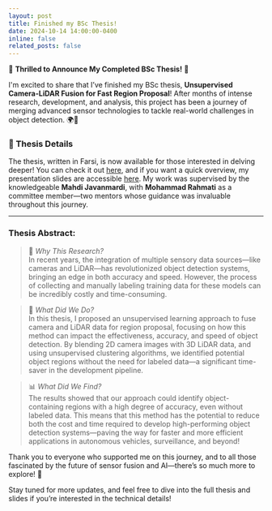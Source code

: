 ```yaml
---
layout: post
title: Finished my BSc Thesis!
date: 2024-10-14 14:00:00-0400
inline: false
related_posts: false
---
```


🚀 **Thrilled to Announce My Completed BSc Thesis!** 🚀

I'm excited to share that I’ve finished my BSc thesis, **Unsupervised Camera-LiDAR Fusion for Fast Region Proposal**! After months of intense research, development, and analysis, this project has been a journey of merging advanced sensor technologies to tackle real-world challenges in object detection. 🌍🤖

### 📜 Thesis Details
The thesis, written in Farsi, is now available for those interested in delving deeper! You can check it out [here](/assets/pdf/Thesis_BardiaArdakanian.pdf), and if you want a quick overview, my presentation slides are accessible [here](/assets/pdf/BA%20thesis.pdf). My work was supervised by the knowledgeable **Mahdi Javanmardi**, with **Mohammad Rahmati** as a committee member—two mentors whose guidance was invaluable throughout this journey.

---

### **Thesis Abstract:**

> 🎯 *Why This Research?*  
In recent years, the integration of multiple sensory data sources—like cameras and LiDAR—has revolutionized object detection systems, bringing an edge in both accuracy and speed. However, the process of collecting and manually labeling training data for these models can be incredibly costly and time-consuming.

> 🤖 *What Did We Do?*  
In this thesis, I proposed an unsupervised learning approach to fuse camera and LiDAR data for region proposal, focusing on how this method can impact the effectiveness, accuracy, and speed of object detection. By blending 2D camera images with 3D LiDAR data, and using unsupervised clustering algorithms, we identified potential object regions without the need for labeled data—a significant time-saver in the development pipeline.

> 📊 *What Did We Find?*  
The results showed that our approach could identify object-containing regions with a high degree of accuracy, even without labeled data. This means that this method has the potential to reduce both the cost and time required to develop high-performing object detection systems—paving the way for faster and more efficient applications in autonomous vehicles, surveillance, and beyond!

Thank you to everyone who supported me on this journey, and to all those fascinated by the future of sensor fusion and AI—there’s so much more to explore! 🌌

Stay tuned for more updates, and feel free to dive into the full thesis and slides if you’re interested in the technical details!
